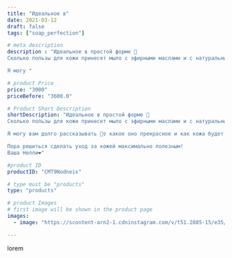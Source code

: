 ```yaml
---
title: "Идеальное в"
date: 2021-03-12
draft: false
tags: ["soap_perfection"]

# meta description
description : "Идеальное в простой форме 👏
Сколько пользы для кожи принесет мыло с эфирными маслами и с натуральными добавками, такими как лаванда и натуральный кофе?

Я могу "

# product Price
price: "3000"
priceBefore: "3600.0"

# Product Short Description
shortDescription: "Идеальное в простой форме 👏
Сколько пользы для кожи принесет мыло с эфирными маслами и с натуральными добавками, такими как лаванда и натуральный кофе?

Я могу вам долго рассказывать 🙋‍♀️ какое оно прекрасное и как кожа будет чувствовать себя после его применения, но пока вы сами его не попробуете вы не увидите результат!

Пора решиться сделать уход за кожей максимально полезным!
Ваша Нелли❤️"

#product ID
productID: "CMT9Nodneix"

# type must be "products"
type: "products"

# product Images
# first image will be shown in the product page
images:
  - image: "https://scontent-arn2-1.cdninstagram.com/v/t51.2885-15/e35/158937826_450468896265138_6971680660231252985_n.jpg?se=7&tp=1&_nc_ht=scontent-arn2-1.cdninstagram.com&_nc_cat=106&_nc_ohc=GtkQwQxKaZUAX9Hworg&ccb=7-4&oh=618058cf026a995d31267ab1d8483d85&oe=6082417D&ig_cache_key=MjUyNzYzMzAzMzUyMTkxNjA4MQ%3D%3D.2-ccb7-4"

---
```

lorem
